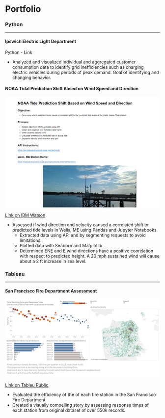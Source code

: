 # Portfolio


### Python
---
   #### Ipswich Electric Light Department 
   Python - Link
   -	Analyzed and visualized individual and aggregated customer consumption data to identify grid inefficiencies such as charging electric vehicles during periods of peak demand.  Goal of identifying and changing behavior.


   #### NOAA Tidal Prediction Shift Based on Wind Speed and Direction

   <kbd>
   <a href="https://dataplatform.cloud.ibm.com/analytics/notebooks/v2/9784097b-bd56-4948-b996-e6067ff7b866/view?access_token=e1701b9f5fbc71fef0da09e1600440fa8f50ae745022fa09a7af98a3dc12c96c">
   <img src="images/NOAA-Capture.png"
      alt="NOAA Tidal Prediction image"
      height="auto" width="700">
   </a>
   </kbd>

   [Link on IBM Watson](https://dataplatform.cloud.ibm.com/analytics/notebooks/v2/9784097b-bd56-4948-b996-e6067ff7b866/view?access_token=e1701b9f5fbc71fef0da09e1600440fa8f50ae745022fa09a7af98a3dc12c96c)
   - Assessed if wind direction and velocity caused a correlated shift to predicted tide levels in Wells, ME using Pandas and Jupyter Notebooks.
      - Extracted data using API and by segmenting requests to avoid limitations.
      - Plotted data with Seaborn and Matplotlib.
      - Determined ENE and E wind directions have a positive coorelation with respect to predicted height.  A 20 mph sustained wind will cause about a 2 ft increase in sea level.

### Tableau
---
   #### San Francisco Fire Department Assessment

   <kbd>
   <a href="https://public.tableau.com/profile/chrisg#!/vizhome/SanFranciscoFireDepartmentAssessment/SanFranciscoFireDepartmentAssessment">
   <img src="images/SF-Fire-Slide-2.png"
      alt="San Francisco Fire Department Slide Preview"
      height="auto" width="700">
   </a>
   </kbd>

   [Link on Tableu Public](https://public.tableau.com/profile/chrisg#!/vizhome/SanFranciscoFireDepartmentAssessment/SanFranciscoFireDepartmentAssessment)
   - Evaluated the efficiency of the of each fire station in the San Francisco Fire Department.
   - Created a visually compelling story by assessing response times of each station from original dataset of over 550k records.
